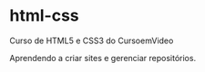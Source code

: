# html-css
 Curso de HTML5 e CSS3 do CursoemVideo

Aprendendo a criar sites e gerenciar repositórios.
